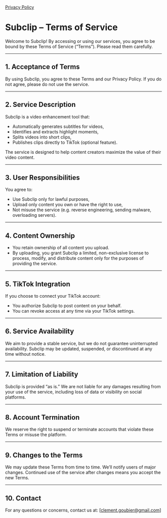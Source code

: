 [Privacy Policy](PrivacyPolicy.en.md)

# Subclip – Terms of Service

Welcome to Subclip! By accessing or using our services, you agree to be bound by these Terms of Service (“Terms”). Please read them carefully.

---

## 1. Acceptance of Terms

By using Subclip, you agree to these Terms and our Privacy Policy. If you do not agree, please do not use the service.

---

## 2. Service Description

Subclip is a video enhancement tool that:
- Automatically generates subtitles for videos,
- Identifies and extracts highlight moments,
- Splits videos into short clips,
- Publishes clips directly to TikTok (optional feature).

The service is designed to help content creators maximize the value of their video content.

---

## 3. User Responsibilities

You agree to:
- Use Subclip only for lawful purposes,
- Upload only content you own or have the right to use,
- Not misuse the service (e.g. reverse engineering, sending malware, overloading servers).

---

## 4. Content Ownership

- You retain ownership of all content you upload.
- By uploading, you grant Subclip a limited, non-exclusive license to process, modify, and distribute content only for the purposes of providing the service.

---

## 5. TikTok Integration

If you choose to connect your TikTok account:
- You authorize Subclip to post content on your behalf.
- You can revoke access at any time via your TikTok settings.

---

## 6. Service Availability

We aim to provide a stable service, but we do not guarantee uninterrupted availability. Subclip may be updated, suspended, or discontinued at any time without notice.

---

## 7. Limitation of Liability

Subclip is provided “as is.” We are not liable for any damages resulting from your use of the service, including loss of data or visibility on social platforms.

---

## 8. Account Termination

We reserve the right to suspend or terminate accounts that violate these Terms or misuse the platform.

---

## 9. Changes to the Terms

We may update these Terms from time to time. We’ll notify users of major changes. Continued use of the service after changes means you accept the new Terms.

---

## 10. Contact

For any questions or concerns, contact us at: [clement.goubier@gmail.com]
